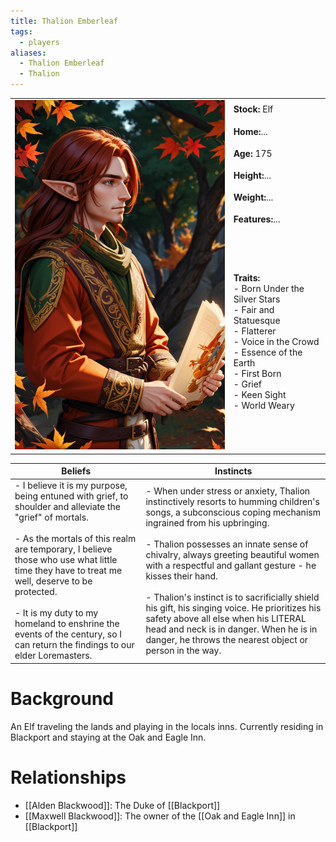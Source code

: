 ```yaml
---
title: Thalion Emberleaf
tags:
  - players
aliases:
  - Thalion Emberleaf
  - Thalion
---
```


 <table>
  <tr>
    <td rowspan="8"><img src="../images/00015-847759577.png" alt="Bard Boy"></td>
    <td><b><strong>Stock:</b></strong> Elf</td>
  </tr>
  <tr>
    <td><b><strong>Home:</b></strong>...</td>
  </tr>
    <tr>
    <td><b><strong>Age:</b></strong> 175</td>
  </tr>
    <tr>
    <td><b><strong>Height:</b></strong>...</td>
  </tr>
    <tr>
    <td><b><strong>Weight:</b></strong>...</td>
  </tr>
    <tr>
    <td><b><strong>Features:</b></strong>...</td>
  </tr>
   <tr>
    <td><b><strong>Traits:</b></strong><br>- Born Under the Silver Stars<br>- Fair and Statuesque<br>- Flatterer<br>- Voice in the Crowd<br>- Essence of the Earth<br>- First Born<br>- Grief<br>- Keen Sight<br>- World Weary</td>
  </tr>
</table> 

| Beliefs                                                                                                                                                                                                                                                                                                                                                                                          | Instincts                                                                                                                                                                                                                                                                                                                                                                                                                                                                                                                                                          |
| ------------------------------------------------------------------------------------------------------------------------------------------------------------------------------------------------------------------------------------------------------------------------------------------------------------------------------------------------------------------------------------------------ | ------------------------------------------------------------------------------------------------------------------------------------------------------------------------------------------------------------------------------------------------------------------------------------------------------------------------------------------------------------------------------------------------------------------------------------------------------------------------------------------------------------------------------------------------------------------ |
| - I believe it is my purpose, being entuned with grief, to shoulder and alleviate the "grief" of mortals.<br><br>- As the mortals of this realm are temporary, I believe those who use what little time they have to treat me well, deserve to be protected.<br><br>- It is my duty to my homeland to enshrine the events of the century, so I can return the findings to our elder Loremasters. | - When under stress or anxiety, Thalion instinctively resorts to humming children's songs, a subconscious coping mechanism ingrained from his upbringing.<br><br>- Thalion possesses an innate sense of chivalry, always greeting beautiful women with a respectful and gallant gesture - he kisses their hand.<br><br>- Thalion's instinct is to sacrificially shield his gift, his singing voice. He prioritizes his safety above all else when his LITERAL head and neck is in danger. When he is in danger, he throws the nearest object or person in the way. |

# Background
An Elf traveling the lands and playing in the locals inns. Currently residing in Blackport and staying at the Oak and Eagle Inn.

# Relationships
* [[Alden Blackwood]]: The Duke of [[Blackport]]
* [[Maxwell Blackwood]]: The owner of the [[Oak and Eagle Inn]] in [[Blackport]]